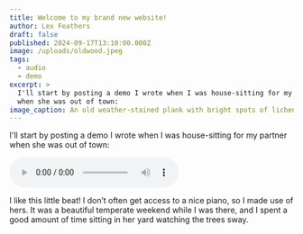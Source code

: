 ```yaml
---
title: Welcome to my brand new website!
author: Lex Feathers
draft: false
published: 2024-09-17T13:10:00.000Z
image: /uploads/oldwood.jpeg
tags:
  - audio
  - demo
excerpt: >
  I'll start by posting a demo I wrote when I was house-sitting for my partner
  when she was out of town:
image_caption: An old weather-stained plank with bright spots of lichen on it
---
```

I'll start by posting a demo I wrote when I was house-sitting for my partner when she was out of town:

<audio controls src="/uploads/blood_in_boughs_v1.mp3" type="audio/mpeg"></audio>

I like this little beat! I don’t often get access to a nice piano, so I made use of hers. It was a beautiful temperate weekend while I was there, and I spent a good amount of time sitting in her yard watching the trees sway.
